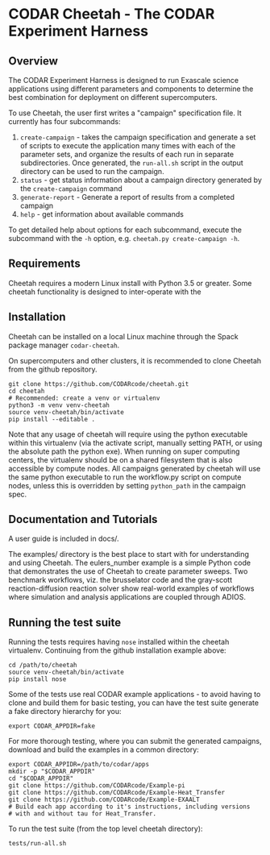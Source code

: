 # CODAR Cheetah - The CODAR Experiment Harness

## Overview

The CODAR Experiment Harness is designed to run Exascale science applications
using different parameters and components to determine the best combination
for deployment on different supercomputers.

To use Cheetah, the user first writes a "campaign" specification file. It
currently has four subcommands:

1. `create-campaign` - takes the campaign specification and generate a set of
  scripts to execute the application many times with each of the parameter
  sets, and organize the results of each run in separate subdirectories. Once
  generated, the `run-all.sh` script in the output directory can be used
  to run the campaign.
2. `status` - get status information about a campaign directory generated by
  the `create-campaign` command
3. `generate-report` - Generate a report of results from a completed campaign
4. `help` - get information about available commands

To get detailed help about options for each subcommand, execute the subcommand
with the `-h` option, e.g. `cheetah.py create-campaign -h`.

## Requirements

Cheetah requires a modern Linux install with Python 3.5 or greater.
Some cheetah functionality is designed to inter-operate with the


## Installation

Cheetah can be installed on a local Linux machine through the Spack package 
manager `codar-cheetah`.

On supercomputers and other clusters, it is recommended to clone Cheetah 
from the github repository.

```
git clone https://github.com/CODARcode/cheetah.git
cd cheetah
# Recommended: create a venv or virtualenv
python3 -m venv venv-cheetah
source venv-cheetah/bin/activate
pip install --editable .
```

Note that any usage of cheetah will require using the python executable
within this virtualenv (via the activate script, manually setting PATH,
or using the absolute path the python exe). When running on super
computing centers, the virtualenv should be on a shared filesystem that
is also accessible by compute nodes. All campaigns generated by cheetah
will use the same python executable to run the workflow.py script on
compute nodes, unless this is overridden by setting `python_path` in the
campaign spec.

## Documentation and Tutorials
A user guide is included in docs/.

The examples/ directory is the best place to start with for understanding and using Cheetah.
The eulers_number example is a simple Python code that demonstrates the use of Cheetah
to create parameter sweeps.
Two benchmark workflows, viz. the brusselator code and the gray-scott reaction-diffusion
reaction solver show real-world examples of workflows where simulation and analysis applications 
are coupled through ADIOS.


## Running the test suite

Running the tests requires having `nose` installed within the cheetah
virtualenv. Continuing from the github installation example above:
```
cd /path/to/cheetah
source venv-cheetah/bin/activate
pip install nose
```
Some of the tests use real CODAR example applications - to avoid having
to clone and build them for basic testing, you can have the test suite
generate a fake directory hierarchy for you:
```
export CODAR_APPDIR=fake
```
For more thorough testing, where you can submit the generated campaigns,
download and build the examples in a common directory:
```
export CODAR_APPIDR=/path/to/codar/apps
mkdir -p "$CODAR_APPDIR"
cd "$CODAR_APPDIR"
git clone https://github.com/CODARcode/Example-pi
git clone https://github.com/CODARcode/Example-Heat_Transfer
git clone https://github.com/CODARcode/Example-EXAALT
# Build each app according to it's instructions, including versions
# with and without tau for Heat_Transfer.
```
To run the test suite (from the top level cheetah directory):
```
tests/run-all.sh
```

<!-- ## Campaign Directory

Within the output directory, cheetah creates a subdirectory based on your
username. Within the user directory, there is a subdirectory for each group
in the specification. The `status` subcommand should be used as the first
method for investigating the progress of a campaign, but it can also be
useful to understand the structure and examine files directly.
Group directories contain the following files:

- submit.sh: script that submits the group to the scheduler (or runs in
  the background for local machine). The campaign `run-all.sh` script simply
  calls this script in every group subdirectory.
- status.sh: script that prints information about the status of a group that
  has been submitted. Output depends on the scheduler.
- cancel.sh: script to cancel the job, after submit has been called.
- codar.cheetah.jobid.txt: after the group is submitted, this will contain
  the job id (or PID for local machine), with the format SCHEDULER:ID, where
  SCHEDULER is one of PBS, COBALT, SLURM, or PID.
- codar.cheetah.walltime.txt: when the job is finished, this will contain a
  single line with the total walltime for the group in seconds.
- codar.FOBrun.log: log file for the workflow script (also called the FOB
  runner). First place to look for debugging. Exists only after the group is
  running.
- codar.workflow.status.json: File describing the state of each run within the
  group. See `status_summary.py` in the project root for an example script that
  generates a summary from this file. Exists only after the group is running.
- fobs.json: list of application runs within the group. Each line is a JSON
  document. Useful for verifying that cheetah has generated the correct
  commands for each code.

The group directory also contains subdirectories of the format `run-NNN` for
each application run in the group. The run directory contains the following
files:

- codar.cheetah.fob.json: The FOB, or functional object bundle, describing
  what commands are executed as part of this run. Identical the corresponding
  line in the group fobs.json. This may be useful for certain types of
  post processing scripts, but the run-params file described next is usually
  more useful.
- codar.cheetah.run-params.json: abstract description of all parameters in this
  run. Format is a dictionary of dictionaries, where top level keys are the
  code names, and each sub-dict describes the parameters for that code. Useful
  for post processing scripts.
- codar.cheetah.run-params.txt: list of commands that were run. Does not do
  quoting and does not include non command line parameters, but can be useful
  for quick manual verification.

For each code, the run directory will also contain the following files and
directories, with "CODE" used as a placeholder for the actual code name:

- codar.workflow.return.CODE: contains a single line with the return value of
  the code, once it is complete. If the code was never run successful, this
  file won't exist.
- codar.workflow.stdout.CODE: standard out for the code. Exists after the code
  is started.
- codar.workflow.stderr.CODE: standard error for the code.
- codar.workflow.walltime.CODE: walltime of the code in seconds, available
  if the code can be run and after it completes.
- codar.cheetah.tau-CODE: directory of tau output for the code. Will be empty
  if the code is not tau enabled.
- tau.conf: Tau configuration file. Ignored unless the application is tau
  enabled. A campaign can specify a file with the `tau_config` variable,
  otherwise a default file will be used.

Each code within the run will be executed with the working dir set to the run
directory, unless the `component_subdirs` option is set to True for the group.
In that case, the working dir  for each code will be a subdirectory of the run
directory with name equal to the code name.

## SOSFlow Support (beta)

Cheetah can automatically configure sosflow daemons to run with an application.
See [heat transfer example sosflow](examples/heat_transfer_sosflow.py). Note
that sosflow is enabled per code and per group - both must be set for a code
in a run within a group to use sosflow.

Output files from sosflow will be stored in the run directories (see
description below). Typically this will be `sosd.0000N.db` files.

## Campaign Specification

The campaign is specified as a python class that extends
`codar.cheetah.Campaign`. To define your own campaign, it is recommended to
start with the
[heat transfer example](examples/heat_transfer_simple.py).

Note that this is an early release and the campaign definition is not
stable yet. Here is a quick overview of the current structure and
supported parameter types. For a complete list, see the examples and the
[campaign class definition](codar/cheetah/model.py).

- name - a descriptive name for the campaign
- codes - a list of pairs describing the codes that make up the application.
  When running the application, codes will be executed in this order.
  The first value in the pair is the code name. The second value is a
  dictionary describing properties of the code. The 'exe' key is required,
  is assumed to be relative to the app directory specified on the cheetah
  command line if it's not an absolute path. The optional `sleep\_after` key
  can be used to delay execution of the next code. The `sosflow` boolean
  option is used to enable SOSFlow tracking for the code, for groups with
  `sosflow` set.
- supported\_machines - list of machines that the campaign is designed
  to run on. Currently only 'local' and 'titan' are supported.
- inputs - list of files relative to the application root directory to
  copy to the working directory for each application run. If the file is
  an adios config file, ParamAdiosXML can be used to modify it's
  contents as part of the parameter sweep.
- scheduler\_options - dictionary containing options for each machine. Top
  level keys are machine names, values are dictionaries containing scheduler
  options for that machine. `project` and `queue` are supported by all
  machines and schedulers, except for local machine (which has no scheduler).
  `cori` also supports `constraint` and `license`.
- sweeps - list of SweepGroup objects, defining instances of the
  application to run and what parameters to use.
- SweepGroup - each sweep group specifies the number of nodes (ignored
  for local runs), and a set of parameter groups. This represents a
  single submission to the scheduler, and each sweep group will be in a
  different subdirectory of the output directory.
- Sweep - a sweep is a specification of all the parameters that must be
  passed to each code in the application, together with metadata like
  the number of MPI processes to use for each code, and lists of all
  values that the parameters should take on for this part of the
  campaign. Within the sweep, a cross product of all the values will be
  taken to generate all the instances to run. For simple campaigns that
  need to do a full cross product of parameter values, only one
  SweepGroup containing one Sweep is needed.
- node\_layout - an option passed to the Sweep that determines the
  way to allocate nodes and MPI processes to codes. The default is to allocate
  an entire node to each code and use the maximum number of cores available.
  Alternate configuration is specified in a dictionary, with
  keys giving a machine name that the layout is designed for, and values
  indicating the layout as a list of dictionaries. Each dictionary
  represents a single node, the keys inside are code names, and the
  values are the number of processes to use for each code. Node sharing
  is not yet supported, so each node dictionary must contain only one code
  entry, but the format is designed to support sharing. See also the
  [node layout example](examples/heat_transfer_node_layout.py).
- ParamX - all parameter types have at least three elements:
  - target - which code the parameter is for. The value must be one of
    the keys in the codes dictionary.
  - name - logical name for the parameter. This is used as a key in the JSON
    file that is generated to describe the parameter values used for a
    run in the output directory. For each target, there can be only one
    parameter with a given name.
  - values - the list of values the parameter should take on for the
    sweep
  Different parameter types will have other parameters as well.
- ParamRunner - currently used only for the special 'nprocs' parameter
  to specify how many processes to use for each code.
- ParamCmdLineArg - positional arguments to pass to the code executable.
  The third argument is the position, starting from 1. All positions
  from 1 to the max must be included.
- ParamCmdLineOption - the third argument is the full option name,
  including any dashes, e.g. '--iterations' or '-iterations' depending
  on the convention used by the code. Note that this is distinct from
  the name, but a good choice for name is the option with the dashes
  removed.
 -->
